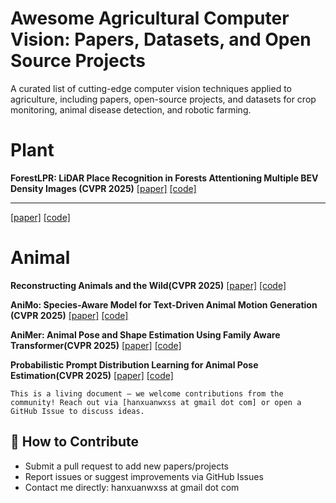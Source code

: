 # Awesome Agricultural Computer Vision: Papers, Datasets, and Open Source Projects
A curated list of cutting-edge computer vision techniques applied to agriculture, including papers, open-source projects, and datasets for crop monitoring, animal disease detection, and robotic farming.

# Plant
**ForestLPR: LiDAR Place Recognition in Forests Attentioning Multiple BEV Density Images (CVPR 2025)**
[[paper]](https://arxiv.org/pdf/2503.04475)
[[code]](https://github.com/shenyanqing1105/ForestLPR-CVPR2025)

****
[[paper]]()
[[code]]()

# Animal
**Reconstructing Animals and the Wild(CVPR 2025)**
[[paper]](https://openaccess.thecvf.com/content/CVPR2025/papers/Kulits_Reconstructing_Animals_and_the_Wild_CVPR_2025_paper.pdf)
[[code]](https://github.com/kulits/RAW)

**AniMo: Species-Aware Model for Text-Driven Animal Motion Generation (CVPR 2025)**
[[paper]](https://openaccess.thecvf.com/content/CVPR2025/papers/Wang_AniMo_Species-Aware_Model_for_Text-Driven_Animal_Motion_Generation_CVPR_2025_paper.pdf)
[[code]](https://github.com/WandererXX/AniMo?tab=readme-ov-file)

**AniMer: Animal Pose and Shape Estimation Using Family Aware Transformer(CVPR 2025)**
[[paper]](https://arxiv.org/pdf/2412.00837)
[[code]](https://github.com/luoxue-star/AniMer)

**Probabilistic Prompt Distribution Learning for Animal Pose Estimation(CVPR 2025)**
[[paper]](https://arxiv.org/pdf/2503.16120)
[[code]](https://github.com/Raojiyong/PPAP)


```
This is a living document — we welcome contributions from the community! Reach out via [hanxuanwxss at gmail dot com] or open a GitHub Issue to discuss ideas.
```
## 🤝 How to Contribute  
- Submit a pull request to add new papers/projects  
- Report issues or suggest improvements via GitHub Issues  
- Contact me directly: hanxuanwxss at gmail dot com  

